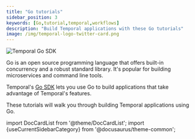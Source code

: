 ```yaml
---
title: "Go tutorials"
sidebar_position: 3
keywords: [Go,tutorial,temporal,workflows]
description: "Build Temporal applications with these Go tutorials"
image: /img/temporal-logo-twitter-card.png
---
```


<img className="banner" src="/img/sdk_banners/banner_go.png" alt="Temporal Go SDK" />

Go is an open source programming language that offers built-in concurrency and a robust standard library. It's popular for building microservices and command line tools.

Temporal's [Go SDK](https://docs.temporal.io/dev-guide/go/foundations#add-your-sdk) lets you use Go to build applications that take advantage of Temporal's features.

These tutorials will walk you through building Temporal applications using Go.

import DocCardList from '@theme/DocCardList';
import {useCurrentSidebarCategory} from '@docusaurus/theme-common';

<DocCardList items={useCurrentSidebarCategory().items}/>
